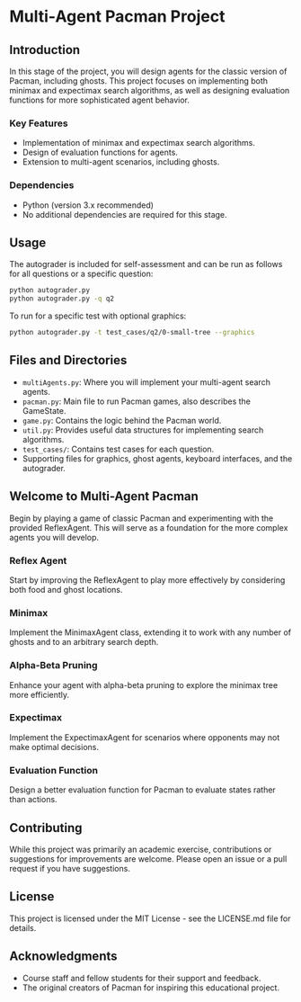 
# Multi-Agent Pacman Project

## Introduction
In this stage of the project, you will design agents for the classic version of Pacman, including ghosts. This project focuses on implementing both minimax and expectimax search algorithms, as well as designing evaluation functions for more sophisticated agent behavior.

### Key Features
- Implementation of minimax and expectimax search algorithms.
- Design of evaluation functions for agents.
- Extension to multi-agent scenarios, including ghosts.

### Dependencies
- Python (version 3.x recommended)
- No additional dependencies are required for this stage.

## Usage
The autograder is included for self-assessment and can be run as follows for all questions or a specific question:

```bash
python autograder.py
python autograder.py -q q2
```

To run for a specific test with optional graphics:

```bash
python autograder.py -t test_cases/q2/0-small-tree --graphics
```

## Files and Directories
- `multiAgents.py`: Where you will implement your multi-agent search agents.
- `pacman.py`: Main file to run Pacman games, also describes the GameState.
- `game.py`: Contains the logic behind the Pacman world.
- `util.py`: Provides useful data structures for implementing search algorithms.
- `test_cases/`: Contains test cases for each question.
- Supporting files for graphics, ghost agents, keyboard interfaces, and the autograder.


## Welcome to Multi-Agent Pacman
Begin by playing a game of classic Pacman and experimenting with the provided ReflexAgent. This will serve as a foundation for the more complex agents you will develop.

### Reflex Agent
Start by improving the ReflexAgent to play more effectively by considering both food and ghost locations.

### Minimax
Implement the MinimaxAgent class, extending it to work with any number of ghosts and to an arbitrary search depth.

### Alpha-Beta Pruning
Enhance your agent with alpha-beta pruning to explore the minimax tree more efficiently.

### Expectimax
Implement the ExpectimaxAgent for scenarios where opponents may not make optimal decisions.

### Evaluation Function
Design a better evaluation function for Pacman to evaluate states rather than actions.

## Contributing
While this project was primarily an academic exercise, contributions or suggestions for improvements are welcome. Please open an issue or a pull request if you have suggestions.

## License
This project is licensed under the MIT License - see the LICENSE.md file for details.

## Acknowledgments
- Course staff and fellow students for their support and feedback.
- The original creators of Pacman for inspiring this educational project.
